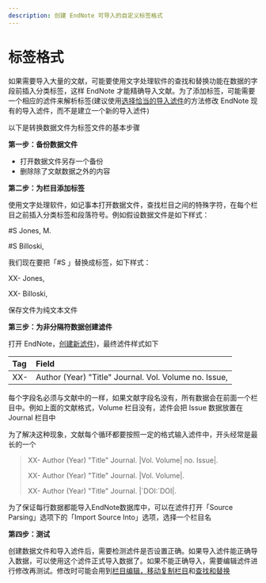 ```yaml
---
description: 创建 EndNote 可导入的自定义标签格式
---
```


# 标签格式

如果需要导入大量的文献，可能要使用文字处理软件的查找和替换功能在数据的字段前插入分类标签，这样 EndNote 才能精确导入文献。为了添加标签，可能需要一个相应的滤件来解析标签\(建议使用[选择恰当的导入滤件](Choosing_th_CorrctImprtFltr.htm)的方法修改 EndNote 现有的导入滤件，而不是建立一个新的导入滤件\)

以下是转换数据文件为标签文件的基本步骤

**第一步：备份数据文件**

* 打开数据文件另存一个备份
* 删除除了文献数据之外的内容

**第二步：为栏目添加标签**

使用文字处理软件，如记事本打开数据文件，查找栏目之间的特殊字符，在每个栏目之前插入分类标签和段落符号。例如假设数据文件是如下样式：

\#S Jones, M.

\#S Billoski,

我们现在要把「\#S 」替换成标签，如下样式：

XX- Jones,

XX- Billoski,

保存文件为纯文本文件

**第三步：为非分隔符数据创建滤件**

打开 EndNote，[创建新滤件](../filters/edit-filters/creating-a-new-filter.md)\)，最终滤件样式如下

| Tag | Field |
| :--- | :--- |
| XX- | Author \(Year\) "Title" Journal. Vol. Volume no. Issue, |

每个字段名必须与文献中的一样，如果文献字段名没有，所有数据会在前面一个栏目中。例如上面的文献格式，Volume 栏目没有，滤件会把 Issue 数据放置在 Journal 栏目中

为了解决这种现象，文献每个循环都要按照一定的格式输入滤件中，开头经常是最长的一个

> XX- Author \(Year\) "Title" Journal. \|Vol. Volume\| no. Issue\|.
>
> XX- Author \(Year\) "Title" Journal. \|Vol. Volume\|.
>
> XX- Author \(Year\) "Title" Journal. \|\`DOI:\`DOI\|.

为了保证每行数据都能导入EndNote数据库中，可以在滤件打开「Source Parsing」选项下的「Import Source Into」选项，选择一个栏目名

**第四步：测试**

创建数据文件和导入滤件后，需要检测滤件是否设置正确。如果导入滤件能正确导入数据，可以使用这个滤件正式导入数据了。如果不能正确导入，需要编辑滤件进行修改再测试。修改时可能会用到[栏目编辑，移动复制栏目](../filters/filter-options/field-editing.md)和[查找和替换](../references/changing-text/find-and-replace.md)

